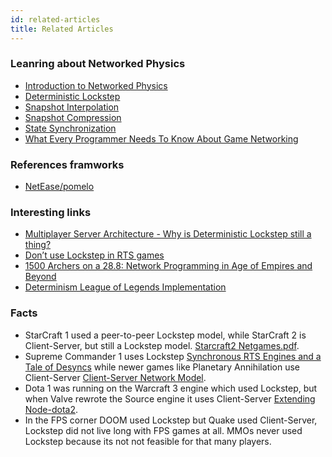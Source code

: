 ```yaml
---
id: related-articles
title: Related Articles
---
```


### Leanring about Networked Physics
+ [Introduction to Networked Physics][1]
+ [Deterministic Lockstep][2]
+ [Snapshot Interpolation][3]
+ [Snapshot Compression][4]
+ [State Synchronization][5]
+ [What Every Programmer Needs To Know About Game Networking][10]

### References framworks
+ [NetEase/pomelo][6]

### Interesting links
+ [Multiplayer Server Architecture - Why is Deterministic Lockstep still a thing?][7]
+ [Don’t use Lockstep in RTS games][8]
+ [1500 Archers on a 28.8: Network Programming in Age of Empires and Beyond][9]
+ [Determinism League of Legends Implementation][11]


### Facts
+ StarCraft 1 used a peer-to-peer Lockstep model, while StarCraft 2 is Client-Server, but still a Lockstep model. [Starcraft2 Netgames.pdf](http://choongsoo.info/docs/starcraft2.netgames12.pdf).
+ Supreme Commander 1 uses Lockstep [Synchronous RTS Engines and a Tale of Desyncs](http://forrestthewoods.com/synchronous-rts-engines-and-a-tale-of-desyncs/) while newer games like Planetary Annihilation use Client-Server [Client-Server Network Model](http://planetaryannihilation.gamepedia.com/Client-server_network_model).
+ Dota 1 was running on the Warcraft 3 engine which used Lockstep, but when Valve rewrote the Source engine it uses Client-Server [Extending Node-dota2](https://blog.rjackson.me/extending-node-dota2/).
+ In the FPS corner DOOM used Lockstep but Quake used Client-Server, Lockstep did not live long with FPS games at all.
MMOs never used Lockstep because its not not feasible for that many players.



[1]: https://gafferongames.com/post/introduction_to_networked_physics/
[2]: https://gafferongames.com/post/deterministic_lockstep/
[3]: https://gafferongames.com/post/snapshot_interpolation/
[4]: https://gafferongames.com/post/snapshot_compression/
[5]: https://gafferongames.com/post/state_synchronization/
[6]: https://github.com/NetEase/pomelo
[7]: https://www.reddit.com/r/gamedev/comments/9wzzgs/multiplayer_server_architecture_why_is/
[8]: https://medium.com/@treeform/dont-use-lockstep-in-rts-games-b40f3dd6fddb
[9]: https://www.gamasutra.com/view/feature/131503/1500_archers_on_a_288_network_.php
[10]: https://gafferongames.com/post/what_every_programmer_needs_to_know_about_game_networking/
[11]: https://technology.riotgames.com/news/determinism-league-legends-implementation